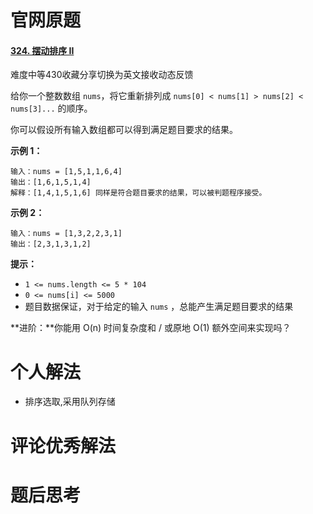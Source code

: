 # 官网原题

#### [324. 摆动排序 II](https://leetcode.cn/problems/wiggle-sort-ii/)

难度中等430收藏分享切换为英文接收动态反馈

给你一个整数数组 `nums`，将它重新排列成 `nums[0] < nums[1] > nums[2] < nums[3]...` 的顺序。

你可以假设所有输入数组都可以得到满足题目要求的结果。

 

**示例 1：**

```
输入：nums = [1,5,1,1,6,4]
输出：[1,6,1,5,1,4]
解释：[1,4,1,5,1,6] 同样是符合题目要求的结果，可以被判题程序接受。
```

**示例 2：**

```
输入：nums = [1,3,2,2,3,1]
输出：[2,3,1,3,1,2]
```

 

**提示：**

- `1 <= nums.length <= 5 * 104`
- `0 <= nums[i] <= 5000`
- 题目数据保证，对于给定的输入 `nums` ，总能产生满足题目要求的结果

 

**进阶：**你能用 O(n) 时间复杂度和 / 或原地 O(1) 额外空间来实现吗？

# 个人解法

* 排序选取,采用队列存储

# 评论优秀解法

# 题后思考



